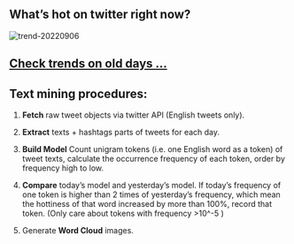 ## What’s hot on twitter right now?

![trend-20220906][wordcloud]

[wordcloud]: https://raw.githubusercontent.com/xdqc/tweet-trend-everyday/master/word-cloud/trend-20220906.png?token=AF5V4P7ADR6KQBZ4CEDTNIK6AXRMU "trend-20220906"

## [Check trends on old days ...](https://github.com/xdqc/tweet-trend-everyday/tree/master/word-cloud)

## Text mining procedures:

1. **Fetch** raw tweet objects via twitter API (English tweets only).

2. **Extract** texts + hashtags parts of tweets for each day.

3. **Build Model** Count unigram tokens (i.e. one English word as a token) of tweet texts, calculate the occurrence frequency of each token, order by frequency high to low.

4. **Compare** today’s model and yesterday’s model. If today’s frequency of one token is higher than 2 times of yesterday’s frequency, which mean the hottiness of that word increased by more than 100%, record that token. (Only care about tokens with frequency >10^-5 )

5. Generate **Word Cloud** images.

